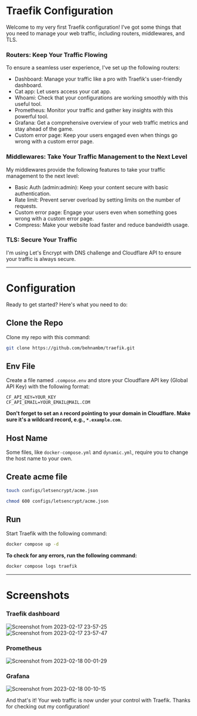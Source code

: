 # Traefik Configuration

Welcome to my very first Traefik configuration! I've got some things that you need to manage your web traffic, including routers, middlewares, and TLS.

### Routers: Keep Your Traffic Flowing

To ensure a seamless user experience, I've set up the following routers:

- Dashboard: Manage your traffic like a pro with Traefik's user-friendly dashboard.
- Cat app: Let users access your cat app.
- Whoami: Check that your configurations are working smoothly with this useful tool.
- Prometheus: Monitor your traffic and gather key insights with this powerful tool.
- Grafana: Get a comprehensive overview of your web traffic metrics and stay ahead of the game.
- Custom error page: Keep your users engaged even when things go wrong with a custom error page.

### Middlewares: Take Your Traffic Management to the Next Level

My middlewares provide the following features to take your traffic management to the next level:

- Basic Auth (admin:admin): Keep your content secure with basic authentication.
- Rate limit: Prevent server overload by setting limits on the number of requests.
- Custom error page: Engage your users even when something goes wrong with a custom error page.
- Compress: Make your website load faster and reduce bandwidth usage.

### TLS: Secure Your Traffic

I'm using Let's Encrypt with DNS challenge and Cloudflare API to ensure your traffic is always secure.

---

# Configuration

Ready to get started? Here's what you need to do:

## Clone the Repo

Clone my repo with this command:

```bash
git clone https://github.com/behnambm/traefik.git
```

## Env File

Create a file named `.compose.env` and store your Cloudflare API key (Global API Key) with the following format:

```env
CF_API_KEY=YOUR_KEY
CF_API_EMAIL=YOUR_EMAIL@MAIL.COM
```

**Don't forget to set an `A` record pointing to your domain in Cloudflare. Make sure it's a wildcard record, e.g., `*.example.com`.**

## Host Name

Some files, like `docker-compose.yml` and `dynamic.yml`, require you to change the host name to your own.

## Create acme file

```bash
touch configs/letsencrypt/acme.json

chmod 600 configs/letsencrypt/acme.json
```

## Run

Start Traefik with the following command:

```bash
docker compose up -d
```

**To check for any errors, run the following command:**

```bash
docker compose logs traefik
```

---

# Screenshots

### Traefik dashboard
![Screenshot from 2023-02-17 23-57-25](https://user-images.githubusercontent.com/26994700/219871676-c5526478-959a-4d76-a3b8-b659c8d98f63.png)
![Screenshot from 2023-02-17 23-57-47](https://user-images.githubusercontent.com/26994700/219872189-94a67018-effe-4229-946a-618876888098.png)

### Prometheus 
![Screenshot from 2023-02-18 00-01-29](https://user-images.githubusercontent.com/26994700/219871698-7f6ec669-3b0c-4385-9601-06a4c9727c0b.png)

### Grafana
![Screenshot from 2023-02-18 00-10-15](https://user-images.githubusercontent.com/26994700/219871704-14a847be-da19-4b1e-9f6f-0df83011a1ae.png)


And that's it! Your web traffic is now under your control with Traefik. Thanks for checking out my configuration!

